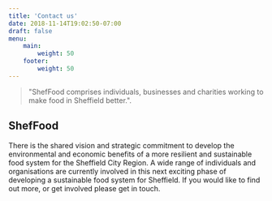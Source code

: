 ```yaml
---
title: 'Contact us'
date: 2018-11-14T19:02:50-07:00
draft: false
menu: 
    main:
        weight: 50
    footer:
        weight: 50
---
```

> "ShefFood comprises individuals, businesses and charities working to make food in Sheffield better.".

## ShefFood

There is the shared vision and strategic commitment to develop the environmental and economic benefits of a more resilient and sustainable food system for the Sheffield City Region. A wide range of individuals and organisations are currently involved in this next exciting phase of developing a sustainable food system for Sheffield. If you would like to find out more, or get involved please get in touch.
